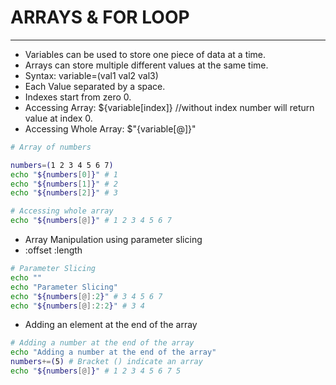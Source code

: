 # ARRAYS & FOR LOOP
----

- Variables can be used to store one piece of data at a time.
- Arrays can store multiple different values at the same time.
- Syntax: variable=(val1 val2 val3)
- Each Value separated by a space.
- Indexes start from zero 0.
- Accessing Array: ${variable[index]} //without index number will return value at index 0.
- Accessing Whole Array: $"{variable[@]}"

```bash
# Array of numbers

numbers=(1 2 3 4 5 6 7)
echo "${numbers[0]}" # 1
echo "${numbers[1]}" # 2
echo "${numbers[2]}" # 3

# Accessing whole array
echo "${numbers[@]}" # 1 2 3 4 5 6 7
```

- Array Manipulation using parameter slicing
- :offset :length

```bash
# Parameter Slicing
echo ""
echo "Parameter Slicing"
echo "${numbers[@]:2}" # 3 4 5 6 7
echo "${numbers[@]:2:2}" # 3 4
```

- Adding an element at the end of the array

```bash
# Adding a number at the end of the array
echo "Adding a number at the end of the array"
numbers+=(5) # Bracket () indicate an array
echo "${numbers[@]}" # 1 2 3 4 5 6 7 5
```